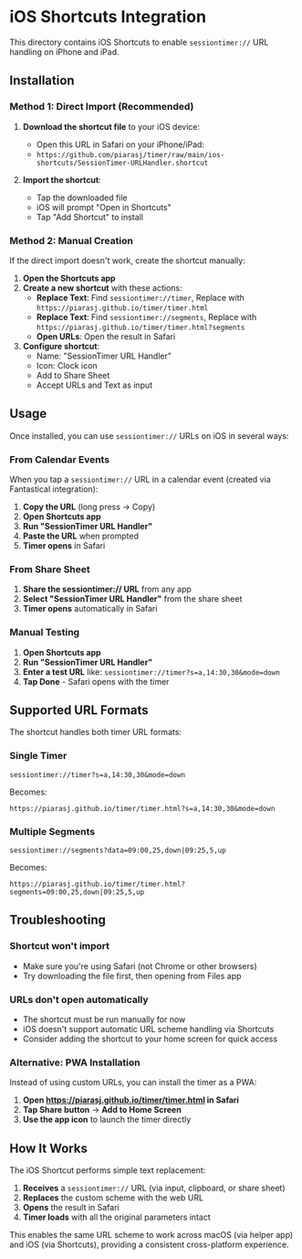 # iOS Shortcuts Integration

This directory contains iOS Shortcuts to enable `sessiontimer://` URL handling on iPhone and iPad.

## Installation

### Method 1: Direct Import (Recommended)

1. **Download the shortcut file** to your iOS device:
   - Open this URL in Safari on your iPhone/iPad: 
   - `https://github.com/piarasj/timer/raw/main/ios-shortcuts/SessionTimer-URLHandler.shortcut`

2. **Import the shortcut**:
   - Tap the downloaded file
   - iOS will prompt "Open in Shortcuts"
   - Tap "Add Shortcut" to install

### Method 2: Manual Creation

If the direct import doesn't work, create the shortcut manually:

1. **Open the Shortcuts app**
2. **Create a new shortcut** with these actions:
   - **Replace Text**: Find `sessiontimer://timer`, Replace with `https://piarasj.github.io/timer/timer.html`
   - **Replace Text**: Find `sessiontimer://segments`, Replace with `https://piarasj.github.io/timer/timer.html?segments`
   - **Open URLs**: Open the result in Safari
3. **Configure shortcut**:
   - Name: "SessionTimer URL Handler"
   - Icon: Clock icon
   - Add to Share Sheet
   - Accept URLs and Text as input

## Usage

Once installed, you can use `sessiontimer://` URLs on iOS in several ways:

### From Calendar Events

When you tap a `sessiontimer://` URL in a calendar event (created via Fantastical integration):

1. **Copy the URL** (long press → Copy)
2. **Open Shortcuts app**
3. **Run "SessionTimer URL Handler"**
4. **Paste the URL** when prompted
5. **Timer opens** in Safari

### From Share Sheet

1. **Share the sessiontimer:// URL** from any app
2. **Select "SessionTimer URL Handler"** from the share sheet
3. **Timer opens** automatically in Safari

### Manual Testing

1. **Open Shortcuts app**
2. **Run "SessionTimer URL Handler"**
3. **Enter a test URL** like: `sessiontimer://timer?s=a,14:30,30&mode=down`
4. **Tap Done** - Safari opens with the timer

## Supported URL Formats

The shortcut handles both timer URL formats:

### Single Timer
```
sessiontimer://timer?s=a,14:30,30&mode=down
```
Becomes:
```
https://piarasj.github.io/timer/timer.html?s=a,14:30,30&mode=down
```

### Multiple Segments
```
sessiontimer://segments?data=09:00,25,down|09:25,5,up
```
Becomes:
```
https://piarasj.github.io/timer/timer.html?segments=09:00,25,down|09:25,5,up
```

## Troubleshooting

### Shortcut won't import
- Make sure you're using Safari (not Chrome or other browsers)
- Try downloading the file first, then opening from Files app

### URLs don't open automatically
- The shortcut must be run manually for now
- iOS doesn't support automatic URL scheme handling via Shortcuts
- Consider adding the shortcut to your home screen for quick access

### Alternative: PWA Installation

Instead of using custom URLs, you can install the timer as a PWA:

1. **Open https://piarasj.github.io/timer/timer.html in Safari**
2. **Tap Share button** → **Add to Home Screen**
3. **Use the app icon** to launch the timer directly

## How It Works

The iOS Shortcut performs simple text replacement:

1. **Receives** a `sessiontimer://` URL (via input, clipboard, or share sheet)
2. **Replaces** the custom scheme with the web URL
3. **Opens** the result in Safari
4. **Timer loads** with all the original parameters intact

This enables the same URL scheme to work across macOS (via helper app) and iOS (via Shortcuts), providing a consistent cross-platform experience.
